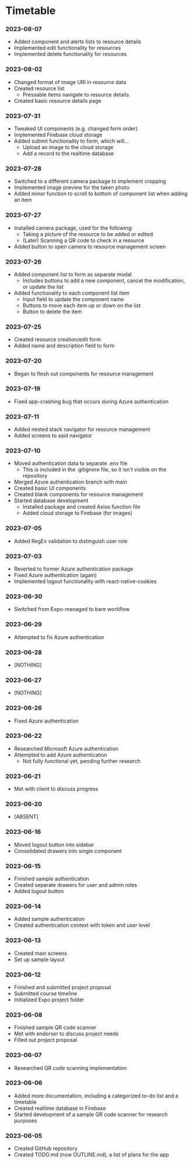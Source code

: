 # Timetable
### 2023-08-07
- Added component and alerts lists to resource details
- Implemented edit functionality for resources
- Implemented delete functionality for resources

### 2023-08-02
- Changed format of image URI in resource data
- Created resource list
  - Pressable items navigate to resource details
- Created basic resource details page

### 2023-07-31
- Tweaked UI components (e.g. changed form order)
- Implemented Firebase cloud storage
- Added submit functionality to form, which will...
  - Upload an image to the cloud storage
  - Add a record to the realtime database

### 2023-07-28
- Switched to a different camera package to implement cropping
- Implemented image preview for the taken photo
- Added minor function to scroll to bottom of component list when adding an item

### 2023-07-27
- Installed camera package, used for the following:
  - Taking a picture of the resource to be added or edited
  - (Later) Scanning a QR code to check in a resource
- Added button to open camera to resource management screen

### 2023-07-26
- Added component list to form as separate modal
  - Includes buttons to add a new component, cancel the modification, or update the list
- Added functionality to each component list item
  - Input field to update the component name
  - Buttons to move each item up or down on the list
  - Button to delete the item

### 2023-07-25
- Created resource creation/edit form
- Added name and description field to form

### 2023-07-20
- Began to flesh out components for resource management

### 2023-07-19
- Fixed app-crashing bug that occurs during Azure authentication

### 2023-07-11
- Added nested stack navigator for resource management
- Added screens to said navigator

### 2023-07-10
- Moved authentication data to separate .env file
  - This is included in the .gitignore file, so it isn't visible on the repository
- Merged Azure authentication branch with main
- Created basic UI components
- Created blank components for resource management
- Started database development
  - Installed package and created Axios function file
  - Added cloud storage to Firebase (for images)

### 2023-07-05
- Added RegEx validation to distinguish user role

### 2023-07-03
- Reverted to former Azure authentication package
- Fixed Azure authentication (again)
- Implemented logout functionality with react-native-cookies

### 2023-06-30
- Switched from Expo-managed to bare workflow

### 2023-06-29
- Attempted to fix Azure authentication

### 2023-06-28
- [NOTHING]

### 2023-06-27
- [NOTHING]

### 2023-06-26
- Fixed Azure authentication

### 2023-06-22
- Researched Microsoft Azure authentication
- Attempted to add Azure authentication
  - Not fully functional yet, pending further research

### 2023-06-21
- Met with client to discuss progress

### 2023-06-20
- [ABSENT]

### 2023-06-16
- Moved logout button into sidebar
- Consolidated drawers into single component

### 2023-06-15
- Finished sample authentication
- Created separate drawers for user and admin roles
- Added logout button

### 2023-06-14
- Added sample authentication
- Created authentication context with token and user level

### 2023-06-13
- Created main screens
- Set up sample layout

### 2023-06-12
- Finished and submitted project proposal
- Submitted course timeline
- Initialized Expo project folder

### 2023-06-08
- Finished sample QR code scanner
- Met with endorser to discuss project needs
- Filled out project proposal

### 2023-06-07
- Researched QR code scanning implementation

### 2023-06-06
- Added more documentation, including a categorized to-do list and a timetable
- Created realtime database in Firebase
- Started development of a sample QR code scanner for research purposes

### 2023-06-05
- Created GitHub repository
- Created TODO.md (now OUTLINE.md), a list of plans for the app